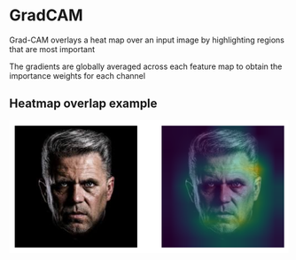 # GradCAM

Grad-CAM overlays a heat map over an input image by highlighting regions that are most important

The gradients are globally averaged across each feature map to obtain the importance weights for each channel

## Heatmap overlap example

![Project Screenshot](download11111111.png)
